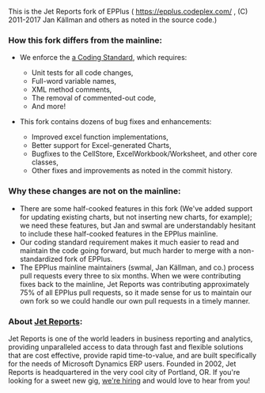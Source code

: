  This is the Jet Reports fork of EPPlus ( https://epplus.codeplex.com/ , (C) 2011-2017 Jan Källman and others as noted in the source code.)

### How this fork differs from the mainline:
* We enforce the [a Coding Standard](https://github.com/jetreports/EPPlus/wiki/Coding-Standard), which requires:
	* Unit tests for all code changes,
	* Full-word variable names,
	* XML method comments,
	* The removal of commented-out code,
	* And more!
	    
	
* This fork contains dozens of bug fixes and enhancements:
	* Improved excel function implementations,
	* Better support for Excel-generated Charts,
	* Bugfixes to the CellStore, ExcelWorkbook/Worksheet, and other core classes,
	* Other fixes and improvements as noted in the commit history.

### Why these changes are not on the mainline:
* There are some half-cooked features in this fork (We've added support for updating existing charts, but not inserting new charts, for example); we need these features, but Jan and swmal are understandably hesitant to include these half-cooked features in the EPPlus mainline. 
* Our coding standard requirement makes it much easier to read and maintain the code going forward, but much harder to merge with a non-standardized fork of EPPlus.
* The EPPlus mainline maintainers (swmal, Jan Källman, and co.) process pull requests every three to six months. When we were contributing fixes back to the mainline, Jet Reports was contributing approximately 75% of all EPPlus pull requests, so it made sense for us to maintain our own fork so we could handle our own pull requests in a timely manner. 

### About [Jet Reports](https://www.jetreports.com/):
Jet Reports is one of the world leaders in business reporting and analytics, providing unparalleled access to data through fast and flexible solutions that are cost effective, provide rapid time-to-value, and are built specifically for the needs of Microsoft Dynamics ERP users. Founded in 2002, Jet Reports is headquartered in the very cool city of Portland, OR. If you're looking for a sweet new gig, [we're hiring](https://www.jetreports.com/careers/) and would love to hear from you!
